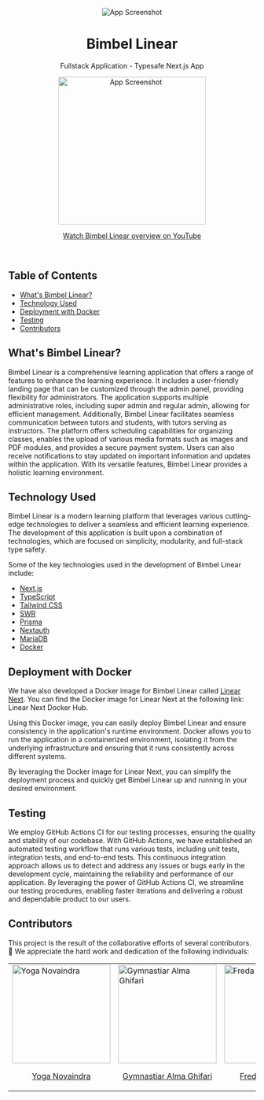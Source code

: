 <div align="center">

![App Screenshot](https://github.com/GymnastiarAlmaGhifari/bimbel_next13/blob/main/public/Logo%20besar.png)
# <center>Bimbel Linear</center>
</div>
<div align="center">
  <p>Fullstack Application - Typesafe Next.js App</p>
  <a href="https://youtu.be/zy7OJ99je0E">
    <img src="https://github.com/GymnastiarAlmaGhifari/bimbel_next13/blob/main/public/landing.png" alt="App Screenshot" height="300">
  </a>
  <p>
  <a href="https://youtu.be/zy7OJ99je0E">
    Watch Bimbel Linear overview on YouTube
  </a>
  </p>
</div>
 <p>&nbsp;</p>

## Table of Contents

- [What's Bimbel Linear?](#whats-bimbel-linear)
- [Technology Used](#technology-used)
- [Deployment with Docker](#deployment-with-docker)
- [Testing](#testing)
- [Contributors](#contributors)

## What's Bimbel Linear? <a name="whats-bimbel-linear"></a>

Bimbel Linear is a comprehensive learning application that offers a range of features to enhance the learning experience. It includes a user-friendly landing page that can be customized through the admin panel, providing flexibility for administrators. The application supports multiple administrative roles, including super admin and regular admin, allowing for efficient management. Additionally, Bimbel Linear facilitates seamless communication between tutors and students, with tutors serving as instructors. The platform offers scheduling capabilities for organizing classes, enables the upload of various media formats such as images and PDF modules, and provides a secure payment system. Users can also receive notifications to stay updated on important information and updates within the application. With its versatile features, Bimbel Linear provides a holistic learning environment.
## Technology Used <a name="technology-used"></a>

Bimbel Linear is a modern learning platform that leverages various cutting-edge technologies to deliver a seamless and efficient learning experience. The development of this application is built upon a combination of technologies, which are focused on simplicity, modularity, and full-stack type safety.

Some of the key technologies used in the development of Bimbel Linear include:

- [Next.js](https://nextjs.org/)
- [TypeScript](https://www.typescriptlang.org/)
- [Tailwind CSS](https://tailwindcss.com/)
- [SWR](https://swr.vercel.app/)
- [Prisma](https://www.prisma.io/)
- [Nextauth](https://next-auth.js.org/)
- [MariaDB](https://mariadb.org/)
- [Docker](https://www.docker.com/)

## Deployment with Docker <a name="deployment-with-docker"></a>

We have also developed a Docker image for Bimbel Linear called [Linear Next](https://hub.docker.com/r/yoganovaindra/linear-next). You can find the Docker image for Linear Next at the following link: Linear Next Docker Hub.

Using this Docker image, you can easily deploy Bimbel Linear and ensure consistency in the application's runtime environment. Docker allows you to run the application in a containerized environment, isolating it from the underlying infrastructure and ensuring that it runs consistently across different systems.

By leveraging the Docker image for Linear Next, you can simplify the deployment process and quickly get Bimbel Linear up and running in your desired environment.

## Testing
We employ GitHub Actions CI for our testing processes, ensuring the quality and stability of our codebase. With GitHub Actions, we have established an automated testing workflow that runs various tests, including unit tests, integration tests, and end-to-end tests. This continuous integration approach allows us to detect and address any issues or bugs early in the development cycle, maintaining the reliability and performance of our application. By leveraging the power of GitHub Actions CI, we streamline our testing procedures, enabling faster iterations and delivering a robust and dependable product to our users.

## Contributors <a name="contributors"></a>

This project is the result of the collaborative efforts of several contributors. 💖 We appreciate the hard work and dedication of the following individuals:

<table align="center">
  <tr border="none">
    <td valign="top">  <a href="https://github.com/GymnastiarAlmaGhifari/bimbel_next13/graphs/contributors">
    <img src="https://github.com/GymnastiarAlmaGhifari/bimbel_next13/blob/main/public/Yoga%20Novaindra-modified.png" alt="Yoga Novaindra" width="200px">
    <p align="center">Yoga Novaindra</p>
  </a>
    </td>
    <td valign="top">  <a href="https://github.com/GymnastiarAlmaGhifari/bimbel_next13/graphs/contributors">
    <img src="https://github.com/GymnastiarAlmaGhifari/bimbel_next13/blob/main/public/AGIM-modified.png" alt="Gymnastiar Alma Ghifari" width="200px">
    <p align="center">Gymnastiar Alma Ghifari</p>
  </a></td>
    <td valign="top"><a href="https://github.com/GymnastiarAlmaGhifari/bimbel_next13/graphs/contributors">
    <img src="https://github.com/GymnastiarAlmaGhifari/bimbel_next13/blob/main/public/Freda-modified.png" alt="Freda Adi Fardana" width="200px">
    <p align="center">Freda Adi Fardana</p>
  </a></td>
  </tr>
</table>

